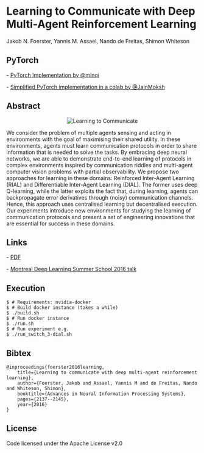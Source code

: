 
# Learning to Communicate with Deep Multi-Agent Reinforcement Learning

Jakob N. Foerster, Yannis M. Assael, Nando de Freitas, Shimon Whiteson

## PyTorch

\- [PyTorch Implementation by @minqi](https://github.com/minqi/learning-to-communicate-pytorch)

\- [Simplified PyTorch implementation in a colab by @JainMoksh](https://colab.research.google.com/gist/MJ10/2c0d1972f3dd1edcc3cd17c636aac8d2/dial.ipynb)

## Abstract

<p align="center">
<img alt="Learning to Communicate" src="http://blog.yannisassael.com/wp-content/uploads/2016/09/switch_vis_768.jpg" />
</p>

We consider the problem of multiple agents sensing and acting in environments with the goal of maximising their shared utility. In these environments, agents must learn communication protocols in order to share information that is needed to solve the tasks. By embracing deep neural networks, we are able to demonstrate end-to-end learning of protocols in complex environments inspired by communication riddles and multi-agent computer vision problems with partial observability. We propose two approaches for learning in these domains: Reinforced Inter-Agent Learning (RIAL) and Differentiable Inter-Agent Learning (DIAL). The former uses deep Q-learning, while the latter exploits the fact that, during learning, agents can backpropagate error derivatives through (noisy) communication channels. Hence, this approach uses centralised learning but decentralised execution. Our experiments introduce new environments for studying the learning of communication protocols and present a set of engineering innovations that are essential for success in these domains.

## Links

\- [PDF](https://papers.nips.cc/paper/6042-learning-to-communicate-with-deep-multi-agent-reinforcement-learning)

\- [Montreal Deep Learning Summer School 2016 talk](http://videolectures.net/deeplearning2016_foerster_learning_communicate/)

## Execution
```
$ # Requirements: nvidia-docker
$ # Build docker instance (takes a while)
$ ./build.sh
$ # Run docker instance
$ ./run.sh
$ # Run experiment e.g.
$ ./run_switch_3-dial.sh
```

## Bibtex
    @inproceedings{foerster2016learning,
        title={Learning to communicate with deep multi-agent reinforcement learning},
        author={Foerster, Jakob and Assael, Yannis M and de Freitas, Nando and Whiteson, Shimon},
        booktitle={Advances in Neural Information Processing Systems},
        pages={2137--2145},
        year={2016} 
    }


## License

Code licensed under the Apache License v2.0
